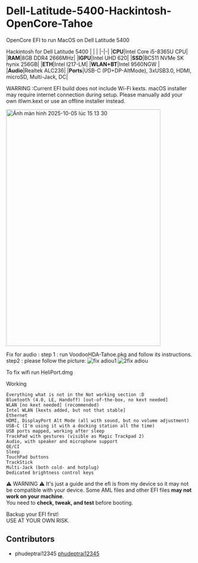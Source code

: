 # Dell-Latitude-5400-Hackintosh-OpenCore-Tahoe
OpenCore EFI to run MacOS on Dell Latitude 5400

Hackintosh for Dell Latitude 5400
| | |
|-|-|
|**CPU**|Intel Core i5-8365U CPU|
|**RAM**|8GB DDR4 2666MHz|
|**IGPU**|Intel UHD 620|
|**SSD**|BC511 NVMe SK hynix 256GB|
|**ETH**|Intel I217-LM|
|**WLAN+BT**|Intel 9560NGW |
|**Audio**|Realtek ALC236|
|**Ports**|USB-C (PD+DP-AltMode), 3xUSB3.0, HDMI, microSD, Multi-Jack, DC|

WARRING :Current EFI build does not include Wi-Fi kexts.
macOS installer may require internet connection during setup.
Please manually add your own itlwm.kext or use an offline installer instead.



<img width="416" height="637" alt="Ảnh màn hình 2025-10-05 lúc 15 13 30" src="https://github.com/user-attachments/assets/ae34cfa1-a734-4056-bb89-9e4c8a8151d0" />

Fix for audio :
step 1 : run VoodooHDA-Tahoe.pkg and follow its instructions.
step2 : please follow the picture:
![fix adiou1](https://github.com/user-attachments/assets/f25645dd-259e-4406-9aac-ef7d88ba46b0)
![2fix adiou](https://github.com/user-attachments/assets/43ad71a6-bb3c-4dc2-8d8c-7466a469aeb0)

To fix wifi 
run HeliPort.dmg

Working

    Everything what is not in the Not working section :D
    Bluetooth (4.0, LE, Handoff) [out-of-the-box, no kext needed]
    WLAN [no kext needed] (recommended)
    Intel WLAN [kexts added, but not that stable]
    Ethernet
    HDMI, DisplayPort Alt Mode (all with sound, but no volume adjustment)
    USB-C (I'm using it with a docking station all the time)
    USB ports mapped, working after sleep
    TrackPad with gestures (visible as Magic Trackpad 2)
    Audio, with speaker and microphone support
    QE/CI
    Sleep
    TouchPad buttons
    TrackStick
    Multi-Jack (both cold- and hotplug)
    Dedicated brightness control keys 


⚠️ WARNING ⚠️
It's just a guide and the efi is from my device so it may not be compatible with your device.
Some AML files and other EFI files **may not work on your machine**.  
You need to **check, tweak, and test** before booting.  

Backup your EFI first!  
USE AT YOUR OWN RISK.
## Contributors

- phudeptrai12345 [phudeptrai12345](https://github.com/phudeptrai12345)

